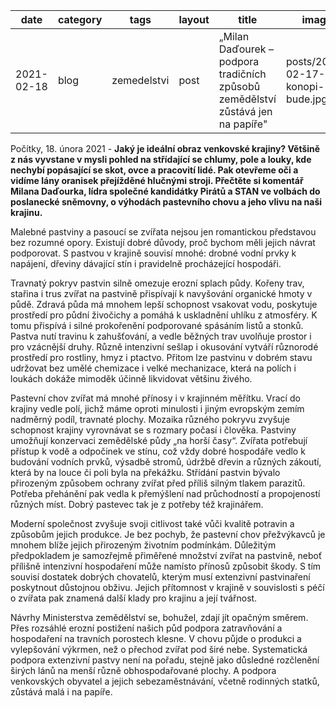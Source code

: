 | date       | category | tags        | layout | title                                                        | image                            | author                    |
| ---------- | -------- | ----------- | ------ | ------------------------------------------------------------ | -------------------------------- | ------------------------- |
| 2021-02-18 | blog     | zemedelstvi | post   | „Milan Daďourek – podpora tradičních způsobů zemědělství zůstává jen na papíře" | posts/2021-02-17-konopi-bude.jpg | Radek Holomčík Jan Pošvář |

Počítky, 18. února 2021 - **Jaký je ideální obraz venkovské krajiny? Většině z nás vyvstane v mysli pohled na střídající se chlumy, pole a louky, kde nechybí popásající se skot, ovce a pracovití lidé. Pak otevřeme oči a vidíme lány oranisek přejížděné hlučnými stroji. Přečtěte si komentář Milana Daďourka, lídra společné kandidátky Pirátů a STAN ve volbách do poslanecké sněmovny, o výhodách pastevního chovu a jeho vlivu na naši krajinu.**

Malebné pastviny a pasoucí se zvířata nejsou jen romantickou představou bez rozumné opory. Existují dobré důvody, proč bychom měli jejich návrat podporovat. S pastvou v krajině souvisí mnohé: drobné vodní prvky k napájení, dřeviny dávající stín i pravidelně procházející hospodáři.

Travnatý pokryv pastvin silně omezuje erozní splach půdy. Kořeny trav, stařina i trus zvířat na pastvině přispívají k navyšování organické hmoty v půdě. Zdravá půda má mnohem lepší schopnost vsakovat vodu, poskytuje prostředí pro půdní živočichy a pomáhá k uskladnění uhlíku z atmosféry. K tomu přispívá i silné prokořenění podporované spásáním listů a stonků. Pastva nutí travinu k zahušťování, a vedle běžných trav uvolňuje prostor i pro vzácnější druhy. Různě intenzivní sešlap i okusování vytváří různorodé prostředí pro rostliny, hmyz i ptactvo. Přitom lze pastvinu v dobrém stavu udržovat bez umělé chemizace i velké mechanizace, která na polích i loukách dokáže mimoděk účinně likvidovat většinu živého.

Pastevní chov zvířat má mnohé přínosy i v krajinném měřítku. Vrací do krajiny vedle polí, jichž máme oproti minulosti i jiným evropským zemím nadměrný podíl, travnaté plochy. Mozaika různého pokryvu zvyšuje schopnost krajiny vyrovnávat se s rozmary počasí i člověka. Pastviny umožňují konzervaci zemědělské půdy „na horší časy“. Zvířata potřebují přístup k vodě a odpočinek ve stínu, což vždy dobré hospodáře vedlo k budování vodních prvků, výsadbě stromů, údržbě dřevin a různých zákoutí, která by na louce či poli byla na překážku. Střídání pastvin bývalo přirozeným způsobem ochrany zvířat před příliš silným tlakem parazitů. Potřeba přehánění pak vedla k přemýšlení nad průchodností a propojeností různých míst. Dobrý pastevec tak je z potřeby též krajinářem.

Moderní společnost zvyšuje svoji citlivost také vůči kvalitě potravin a způsobům jejich produkce. Je bez pochyb, že pastevní chov přežvýkavců je mnohem blíže jejich přirozeným životním podmínkám. Důležitým předpokladem je samozřejmě přiměřené množství zvířat na pastvině, neboť přílišně intenzivní hospodaření může namísto přínosů způsobit škody. S tím souvisí dostatek dobrých chovatelů, kterým musí extenzivní pastvinaření poskytnout důstojnou obživu. Jejich přítomnost v krajině v souvislosti s péčí o zvířata pak znamená další klady pro krajinu a její tvářnost.

Návrhy Ministerstva zemědělství se, bohužel, zdají jít opačným směrem. Přes rozsáhlé erozní postižení našich půd podpora zatravňování a hospodaření na travních porostech klesne. V chovu půjde o produkci a vylepšování výkrmen, než o přechod zvířat pod širé nebe. Systematická podpora extenzivní pastvy není na pořadu, stejně jako důsledné rozčlenění širých lánů na menší různě obhospodařované plochy. A podpora venkovských obyvatel a jejich sebezaměstnávání, včetně rodinných statků, zůstává malá i na papíře.